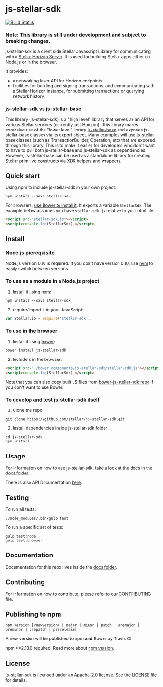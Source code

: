 # js-stellar-sdk
[![Build Status](https://travis-ci.org/stellar/js-stellar-sdk.svg?branch=master)](https://travis-ci.org/stellar/js-stellar-sdk)
### Note: This library is still under development and subject to breaking changes.

js-stellar-sdk is a client side Stellar Javascript Library for communicating with a [Stellar Horizon Server](https://github.com/stellar/go-horizon). It is used for building Stellar apps either on Node.js or in the browser.

It provides:
- a networking layer API for Horizon endpoints
- facilities for building and signing transactions, and communicating with a Stellar Horizon instance, for submitting transactions or querying network history.

### js-stellar-sdk vs js-stellar-base

This library (js-stellar-sdk) is a "high level" library that serves as an API for various Stellar services (currently just Horizon). This library makes extensive use of the "lower level" library [js-stellar-base](https://github.com/stellar/js-stellar-base) and exposes js-stellar-base classes via its export object. Many examples will use js-stellar-base classes (such as TransactionBuilder, Operation, etc) that are exposed through this library. This is to make it easier for developers who don't want to have to pull both js-stellar-base and js-stellar-sdk as dependencies. However, js-stellar-base can be used as a standalone library for creating Stellar primitive constructs via XDR helpers and wrappers.


## Quick start

Using npm to include js-stellar-sdk in your own project:
```shell
npm install --save stellar-sdk
```

For browsers, [use Bower to install it](#to-use-in-the-browser). It exports a
variable `StellarSdk`. The example below assumes you have `stellar-sdk.js`
relative to your html file.

```html
<script src="stellar-sdk.js"></script>
<script>console.log(StellarSdk);</script>

```

## Install
### Node.js prerequisite
Node.js version 0.10 is required. If you don't have version 0.10, use
[nvm](https://github.com/creationix/nvm) to easily switch between versions.

### To use as a module in a Node.js project
1. Install it using npm:
  ```shell
  npm install --save stellar-sdk
  ```

2. require/import it in your JavaScript:
  ```js
  var StellarLib = require('stellar-sdk');
  ```

### To use in the browser
1. Install it using [bower](http://bower.io):

  ```shell
  bower install js-stellar-sdk
  ```

2. Include it in the browser:

  ```html
  <script src="./bower_components/js-stellar-sdk/stellar-sdk.js"></script>
  <script>console.log(StellarSdk);</script>
  ```

Note that you can also copy built JS files from [bower-js-stellar-sdk repo](https://github.com/stellar/bower-js-stellar-sdk) if you don't want to use Bower.

### To develop and test js-stellar-sdk itself
1. Clone the repo
  ```shell
  git clone https://github.com/stellar/js-stellar-sdk.git
  ```

2. Install dependencies inside js-stellar-sdk folder
  ```shell
  cd js-stellar-sdk
  npm install
  ```

## Usage
For information on how to use js-stellar-sdk, take a look at the docs in the [docs folder](./docs).

There is also API Documentation [here](http://stellar.github.io/js-stellar-sdk).

## Testing
To run all tests:
```shell
./node_modules/.bin/gulp test
```

To run a specific set of tests:
```shell
gulp test:node
gulp test:browser
```

## Documentation
Documentation for this repo lives inside the [docs folder](./docs).

## Contributing
For information on how to contribute, please refer to our [CONTRIBUTING](./CONTRIBUTING.md) file.

## Publishing to npm
```
npm version [<newversion> | major | minor | patch | premajor | preminor | prepatch | prerelease]
```
A new version will be published to npm **and** Bower by Travis CI.

npm >=2.13.0 required.
Read more about [npm version](https://docs.npmjs.com/cli/version).

## License
js-stellar-sdk is licensed under an Apache-2.0 license. See the [LICENSE](./LICENSE) file for details.



